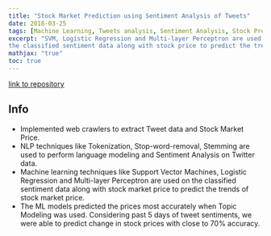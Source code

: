 ```yaml
---
title: "Stock Market Prediction using Sentiment Analysis of Tweets"
date: 2018-03-25
tags: [Machine Learning, Tweets analysis, Sentiment Analysis, Stock Prediction]
excerpt: "SVM, Logistic Regression and Multi-layer Perceptron are used on
the classified sentiment data along with stock price to predict the trends of stock price." 
mathjax: "true"
toc: true
---
```


[link to repository](https://github.com/AchyuthaBharadwaj/SML_Project)

## Info

* Implemented web crawlers to extract Tweet data and Stock Market Price.
* NLP techniques like Tokenization, Stop-word-removal, Stemming are used to perform language modeling and Sentiment Analysis on Twitter data.
* Machine learning techniques like Support Vector Machines, Logistic Regression and Multi-layer Perceptron are used on
the classified sentiment data along with stock market price to predict the trends of stock market price.
* The ML models predicted the prices most accurately when Topic Modeling was used. Considering past 5 days of tweet
sentiments, we were able to predict change in stock prices with close to 70% accuracy.